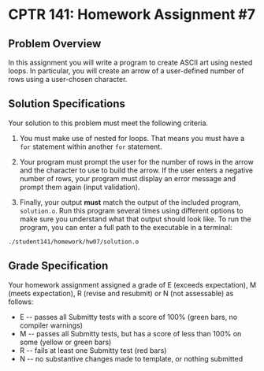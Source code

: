 # CPTR 141: Homework Assignment #7

## Problem Overview

In this assignment you will write a program to create ASCII art using nested loops.  In particular, you will create an arrow of a user-defined number of rows using a user-chosen character.


## Solution Specifications

Your solution to this problem must meet the following criteria.

1. You must make use of nested for loops.  That means you must have a `for` statement within another `for` statement.

2. Your program must prompt the user for the number of rows in the arrow and the character to use to build the arrow.  If the user enters a negative number of rows, your program must display an error message and prompt them again (input validation).

3. Finally, your output **must** match the output of the included program, ``solution.o``.  Run this program several times using different options to make sure you understand what that output should look like. To run the program, you can enter a full path to the executable in a terminal:

`./student141/homework/hw07/solution.o`

## Grade Specification

Your homework assignment assigned a grade of E (exceeds expectation), M (meets expectation), R (revise and resubmit) or N (not assessable)  as follows:

- E -- passes all Submitty tests with a score of 100% (green bars, no compiler warnings)
- M -- passes all Submitty tests, but has a score of less than 100% on some (yellow or green bars)
- R -- fails at least one Submitty test (red bars)
- N -- no substantive changes made to template, or nothing submitted

